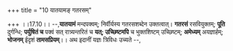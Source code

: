 +++
title = "10 यातयामङ् गतरसम्"

+++
।।17.10।। --,**यातयामं** मन्दपक्वम्; निर्वीर्यस्य गतरसशब्देन उक्तत्वात्।
**गतरसं** रसवियुक्तम्; **पूति** दुर्गन्धि; **पर्युषितं च** पक्वं सत्
रात्र्यन्तरितं च **यत्; उच्छिष्टमपि** च भुक्तशिष्टम् उच्छिष्टम्;
**अमेध्यम्** अयज्ञार्हम्; **भोजनम्** ईदृशं **तामसप्रियम्**।। अथ इदानीं
यज्ञः त्रिविधः उच्यते --,
